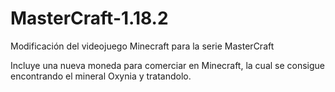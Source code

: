 # MasterCraft-1.18.2
Modificación del videojuego Minecraft para la serie MasterCraft

Incluye una nueva moneda para comerciar en Minecraft, la cual se consigue encontrando el mineral Oxynia y tratandolo.
